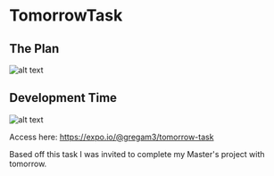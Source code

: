 # TomorrowTask

## The Plan
![alt text](https://i.imgur.com/AE2XArP.jpg)

## Development Time
![alt text](https://i.imgur.com/hyFHRAK.png)


Access here: https://expo.io/@gregam3/tomorrow-task

Based off this task I was invited to complete my Master's project with tomorrow.
